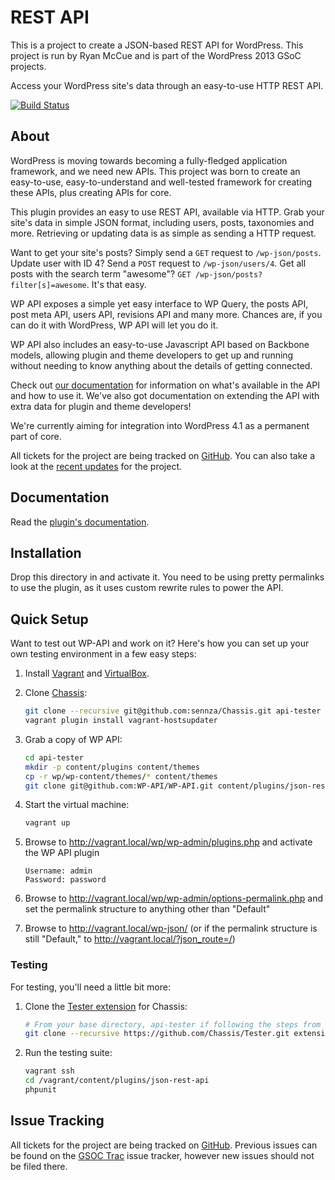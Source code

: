 # REST API
This is a project to create a JSON-based REST API for WordPress. This project is
run by Ryan McCue and is part of the WordPress 2013 GSoC projects.

Access your WordPress site's data through an easy-to-use HTTP REST API.

[![Build Status](https://travis-ci.org/WP-API/WP-API.png?branch=master)](https://travis-ci.org/WP-API/WP-API)

## About

WordPress is moving towards becoming a fully-fledged application framework, and
we need new APIs. This project was born to create an easy-to-use,
easy-to-understand and well-tested framework for creating these APIs, plus
creating APIs for core.

This plugin provides an easy to use REST API, available via HTTP. Grab your
site's data in simple JSON format, including users, posts, taxonomies and more.
Retrieving or updating data is as simple as sending a HTTP request.

Want to get your site's posts? Simply send a `GET` request to `/wp-json/posts`.
Update user with ID 4? Send a `POST` request to `/wp-json/users/4`. Get all
posts with the search term "awesome"? `GET /wp-json/posts?filter[s]=awesome`.
It's that easy.

WP API exposes a simple yet easy interface to WP Query, the posts API, post meta
API, users API, revisions API and many more. Chances are, if you can do it with
WordPress, WP API will let you do it.

WP API also includes an easy-to-use Javascript API based on Backbone models,
allowing plugin and theme developers to get up and running without needing to
know anything about the details of getting connected.

Check out [our documentation][docs] for information on what's available in the
API and how to use it. We've also got documentation on extending the API with
extra data for plugin and theme developers!

We're currently aiming for integration into WordPress 4.1 as a permanent part of
core.

All tickets for the project are being tracked on [GitHub][]. You can also take a
look at the [recent updates][] for the project.

[docs]: https://github.com/WP-API/WP-API/tree/master/docs
[GitHub]: https://github.com/WP-API/WP-API
[recent updates]: http://make.wordpress.org/core/tag/json-api/


## Documentation

Read the [plugin's documentation][docs].

[docs]: https://github.com/WP-API/WP-API/tree/master/docs


## Installation

Drop this directory in and activate it. You need to be using pretty permalinks
to use the plugin, as it uses custom rewrite rules to power the API.


## Quick Setup

Want to test out WP-API and work on it? Here's how you can set up your own
testing environment in a few easy steps:

1. Install [Vagrant](http://vagrantup.com/) and [VirtualBox](https://www.virtualbox.org/).
2. Clone [Chassis](https://github.com/sennza/Chassis):

   ```bash
   git clone --recursive git@github.com:sennza/Chassis.git api-tester
   vagrant plugin install vagrant-hostsupdater
   ```

3. Grab a copy of WP API:

   ```bash
   cd api-tester
   mkdir -p content/plugins content/themes
   cp -r wp/wp-content/themes/* content/themes
   git clone git@github.com:WP-API/WP-API.git content/plugins/json-rest-api
   ```

4. Start the virtual machine:

   ```bash
   vagrant up
   ```

5. Browse to http://vagrant.local/wp/wp-admin/plugins.php and activate the WP
API plugin

   ```
   Username: admin
   Password: password
   ```

6. Browse to http://vagrant.local/wp/wp-admin/options-permalink.php and set
the permalink structure to anything other than "Default"

7. Browse to http://vagrant.local/wp-json/ (or if the permalink structure is
still "Default," to http://vagrant.local/?json_route=/)


### Testing

For testing, you'll need a little bit more:

1. Clone the [Tester extension](https://github.com/Chassis/Tester) for Chassis:

   ```bash
   # From your base directory, api-tester if following the steps from before
   git clone --recursive https://github.com/Chassis/Tester.git extensions/tester
   ```

3. Run the testing suite:

   ```bash
   vagrant ssh
   cd /vagrant/content/plugins/json-rest-api
   phpunit
   ```


## Issue Tracking

All tickets for the project are being tracked on [GitHub][]. Previous issues can
be found on the [GSOC Trac][] issue tracker, however new issues should not be
filed there.

[GitHub]: https://github.com/WP-API/WP-API
[GSOC Trac]: https://gsoc.trac.wordpress.org/query?component=JSON+REST+API

